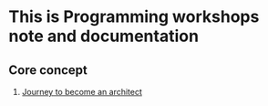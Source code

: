 # This is Programming workshops note and documentation

## Core concept

1. [Journey to become an architect](https://github.com/mamun2519/workshop/tree/main/Journey%20to%20Become%20an%20Architect)
